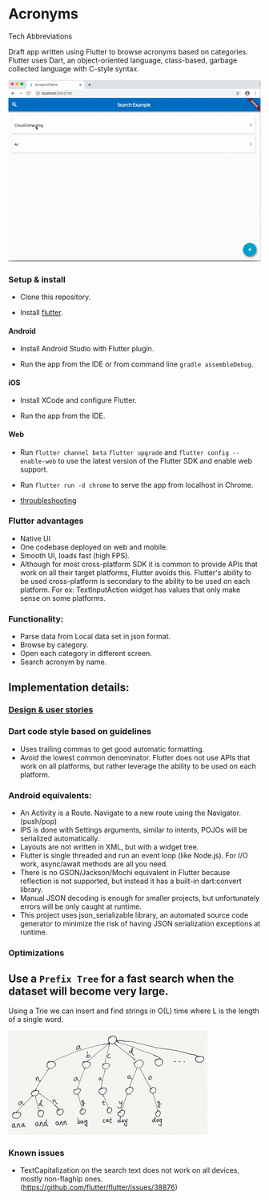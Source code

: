 # Acronyms
Tech Abbreviations

Draft app written using Flutter to browse acronyms based on categories.
Flutter uses Dart, an object-oriented language, class-based, garbage collected language with C-style syntax.

![web](https://github.com/emmaChristine/Acronyms/blob/master/screenshots/web.gif?raw=true)


### Setup & install

* Clone this repository.

* Install [flutter](https://flutter.dev/docs/get-started/install/macos).

#### Android

* Install Android Studio with Flutter plugin.

* Run the app from the IDE or from command line `gradle assembleDebug`.

#### iOS

* Install XCode and configure Flutter.

* Run the app from the IDE.

#### Web

* Run `flutter channel beta` `flutter upgrade` and `flutter config --enable-web` to use the latest version of the Flutter SDK and enable web support.

* Run `flutter run -d chrome` to serve the app from localhost in Chrome.

* [throubleshooting](https://flutter.dev/docs/get-started/web)


### Flutter advantages

* Native UI
* One codebase deployed on web and mobile.
* Smooth UI, loads fast (high FPS).
* Although for most cross-platform SDK it is common to provide APIs that work on all their target platforms, Flutter avoids this. Flutter's ability to be used cross-platform is secondary to the ability to be used on each platform. For ex: TextInputAction widget has values that only make sense on some platforms.

### Functionality:

- Parse data from Local data set in json format.
- Browse by category.
- Open each category in different screen.
- Search acronym by name.


## Implementation details:


### [Design & user stories ](https://www.figma.com/file/fihPfODpkticU4brhVmFf8/Acronyms?node-id=1%3A2)


### Dart code style based on guidelines

- Uses trailing commas to get good automatic formatting.
- Avoid the lowest common denominator. Flutter does not use APIs that work on all platforms, but rather leverage the ability to be used on each platform.


### Android equivalents:
- An Activity is a Route. Navigate to a new route using the Navigator. (push/pop)
- IPS is done with Settings arguments, similar to intents, POJOs will be serialized automatically.
- Layouts are not written in XML, but with a widget tree.
- Flutter is single threaded and run an event loop (like Node.js). For I/O work, async/await methods are all you need.
- There is no GSON/Jackson/Mochi equivalent in Flutter because reflection is not supported, but instead it has a built-in dart:convert library.
- Manual JSON decoding is enough for smaller projects, but unfortunately errors will be only caught at runtime.
- This project uses json_serializable library, an automated source code generator to minimize the risk of having JSON serialization exceptions at runtime.


### Optimizations

## Use a `Prefix Tree` for a fast search when the dataset will become very large.

Using a Trie we can insert and find strings in O(L) time where L is the length of a single word.

![trie](https://github.com/emmaChristine/Acronyms/blob/master/screenshots/prefix_tree.png)


### Known issues

- TextCapitalization on the search text does not work on all devices, mostly non-flaghip ones. (https://github.com/flutter/flutter/issues/38876)











